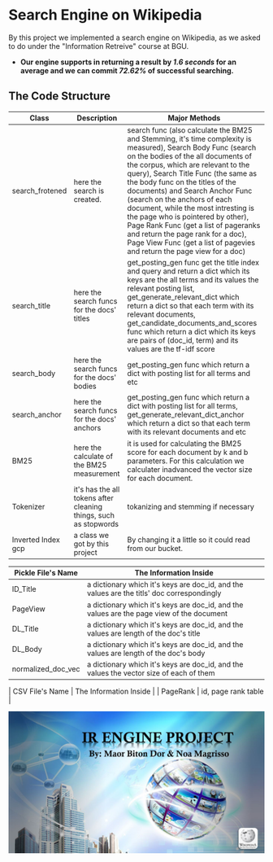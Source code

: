 # Search Engine on Wikipedia
By this project we implemented a search engine on Wikipedia, as we asked to do under the "Information Retreive" course at BGU.
* **Our engine supports in returning a result by _1.6 seconds_ for an average and we can commit _72.62%_ of successful searching.**

## The Code Structure

| Class | Description | Major Methods |
| --- | --- | --- |
| search_frotened | here the search is created. | search func (also calculate the BM25 and Stemming, it's time complexity is measured), Search Body Func (search on the bodies of the all documents of the corpus, which are relevant to the query), Search Title Func (the same as the body func on the titles of the documents) and Search Anchor Func (search on the anchors of each document, while the most intresting is the page who is pointered by other), Page Rank Func (get a list of pageranks and return the page rank for a doc), Page View Func (get a list of pagevies and return the page view for a doc) |
| search_title | here the search funcs for the docs' titles | get_posting_gen func get the title index and query and return a dict which its keys are the all terms and its values the relevant posting list, get_generate_relevant_dict which return a dict so that each term with its relevant documents, get_candidate_documents_and_scores func which return a dict which its keys are pairs of (doc_id, term) and its values are the tf-idf score |
| search_body | here the search funcs for the docs' bodies | get_posting_gen func which return a dict with posting list for all terms and etc |
| search_anchor | here the search funcs for the docs' anchors | get_posting_gen func which return a dict with posting list for all terms, get_generate_relevant_dict_anchor which return a dict so that each term with its relevant documents and etc |
| BM25 | here the calculate of the BM25 measurement | it is used for calculating the BM25 score for each document by k and b parameters. For this calculation we calculater inadvanced the vector size for each document.|
| Tokenizer | it's has the all tokens after cleaning things, such as stopwords | tokanizing and stemming if necessary |
| Inverted Index gcp | a class we got by this project | By changing it a little so it could read from our bucket. |


| Pickle File's Name | The Information Inside |
| --- | --- |
| ID_Title | a dictionary which it's keys are doc_id, and the values are the titls' doc correspondingly |
| PageView | a dictionary which it's keys are doc_id, and the values are the page view of the document |
| DL_Title | a dictionary which it's keys are doc_id, and the values are length of the doc's title |
| DL_Body | a dictionary which it's keys are doc_id, and the values are length of the doc's body |
| normalized_doc_vec | a dictionary which it's keys are doc_id, and the values the vector size of each of them |


| CSV File's Name | The Information Inside |
| PageRank | id, page rank table |


![This is an image](https://github.com/NoaMagrisso/Search_Engine-IRProject/blob/main/README_image.JPG)
